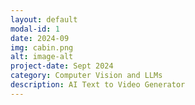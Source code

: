 ```yaml
---
layout: default
modal-id: 1
date: 2024-09
img: cabin.png
alt: image-alt
project-date: Sept 2024
category: Computer Vision and LLMs
description: AI Text to Video Generator
---
```

